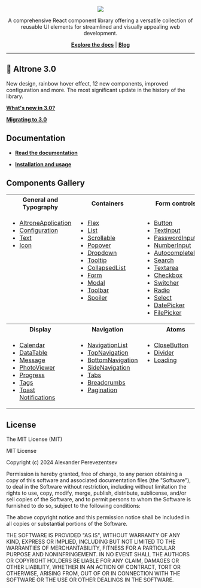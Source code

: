 <p align='center'>
    <picture>
      <source media="(prefers-color-scheme: dark)" srcset="https://altrone.vercel.app/_next/image?url=%2F_next%2Fstatic%2Fmedia%2Faltrone-dark.38721ddd.png&w=750&q=75">
      <img src="https://altrone.vercel.app/_next/image?url=%2F_next%2Fstatic%2Fmedia%2Faltrone-light.41e5b33d.png&w=750&q=75">
    </picture>
    <p align='center'>
        A comprehensive React component library offering a versatile collection of reusable UI elements for streamlined and visually appealing web development.
    </p>
    <p align='center'>
        <b><a href='https://altrone.vercel.app/'>Explore the docs</a></b> | <b><a href='https://altrone.vercel.app/blog'>Blog</a></b>
    </p>
</p>

-----

## 🎊 Altrone 3.0

New design, rainbow hover effect, 12 new components, improved configuration and more. The most significant update in the history of the library.

[**What's new in 3.0?**](https://altrone.vercel.app/blog/release-3.0)

[**Migrating to 3.0**](https://altrone.vercel.app/blog/migrating-to-3.0)

## Documentation

- [**Read the documentation**](https://altrone.vercel.app/)

- [**Installation and usage**](https://altrone.vercel.app/blog/installation)

## Components Gallery

<table>
    <tr>
        <th width='33%'>General and Typography</th>
        <th width='33%'>Containers</th>
        <th width='33%'>Form controls</th>
    </tr>
    <tr valign='top'>
        <td>
<ul>
    <li><a href="https://altrone.vercel.app/components/application">AltroneApplication</a></li>
    <li><a href="https://altrone.vercel.app/components/configuration">Configuration</a></li>
    <li><a href="https://altrone.vercel.app/components/text">Text</a></li>
    <li><a href="https://altrone.vercel.app/components/icon">Icon</a></li>
</ul>                
</td>
        <td>
<ul>
    <li><a href="https://altrone.vercel.app/components/flex">Flex</a></li>
    <li><a href="https://altrone.vercel.app/components/list">List</a></li>
    <li><a href="https://altrone.vercel.app/components/scrollable">Scrollable</a></li>
    <li><a href="https://altrone.vercel.app/components/popover">Popover</a></li>
    <li><a href="https://altrone.vercel.app/components/dropdown">Dropdown</a></li>
    <li><a href="https://altrone.vercel.app/components/tooltip">Tooltip</a></li>
    <li><a href="https://altrone.vercel.app/components/collapsedList">CollapsedList</a></li>
    <li><a href="https://altrone.vercel.app/components/form">Form</a></li>
    <li><a href="https://altrone.vercel.app/components/modal">Modal</a></li>
    <li><a href="https://altrone.vercel.app/components/toolbar">Toolbar</a></li>
    <li><a href="https://altrone.vercel.app/components/spoiler">Spoiler</a></li>
</ul></td>
        <td>
<ul>
    <li><a href="https://altrone.vercel.app/components/button">Button</a></li>
    <li><a href="https://altrone.vercel.app/components/textInput">TextInput</a></li>
    <li><a href="https://altrone.vercel.app/components/passwordInput">PasswordInput</a></li>
    <li><a href="https://altrone.vercel.app/components/numberInput">NumberInput</a></li>
    <li><a href="https://altrone.vercel.app/components/autocompleteInput">AutocompleteInput</a></li>
    <li><a href="https://altrone.vercel.app/components/search">Search</a></li>
    <li><a href="https://altrone.vercel.app/components/textarea">Textarea</a></li>
    <li><a href="https://altrone.vercel.app/components/checkbox">Checkbox</a></li>
    <li><a href="https://altrone.vercel.app/components/switcher">Switcher</a></li>
    <li><a href="https://altrone.vercel.app/components/radio">Radio</a></li>
    <li><a href="https://altrone.vercel.app/components/select">Select</a></li>
    <li><a href="https://altrone.vercel.app/components/datePicker">DatePicker</a></li>
    <li><a href="https://altrone.vercel.app/components/filePicker">FilePicker</a></li>
</ul></td>
    </tr>
    <tr>
        <th>Display</th>
        <th>Navigation</th>
        <th>Atoms</th>
    </tr>
<tr valign='top'>
        <td>
<ul>
    <li><a href="https://altrone.vercel.app/components/calendar">Calendar</a></li>
    <li><a href="https://altrone.vercel.app/components/dataTable">DataTable</a></li>
    <li><a href="https://altrone.vercel.app/components/message">Message</a></li>
    <li><a href="https://altrone.vercel.app/components/photoViewer">PhotoViewer</a></li>
    <li><a href="https://altrone.vercel.app/components/progress">Progress</a></li>
    <li><a href="https://altrone.vercel.app/components/tags">Tags</a></li>
    <li><a href="https://altrone.vercel.app/components/toasts">Toast Notifications</a></li>
</ul>                
</td>
        <td>
<ul>
    <li><a href="https://altrone.vercel.app/components/navigationList">NavigationList</a></li>
    <li><a href="https://altrone.vercel.app/components/topNavigation">TopNavigation</a></li>
    <li><a href="https://altrone.vercel.app/components/bottomNavigation">BottomNavigation</a></li>
    <li><a href="https://altrone.vercel.app/components/sideNavigation">SideNavigation</a></li>
    <li><a href="https://altrone.vercel.app/components/tabs">Tabs</a></li>
    <li><a href="https://altrone.vercel.app/components/breadcrumbs">Breadcrumbs</a></li>
    <li><a href="https://altrone.vercel.app/components/pagination">Pagination</a></li>
</ul></td>
        <td>
<ul>
    <li><a href="https://altrone.vercel.app/components/closeButton">CloseButton</a></li>
    <li><a href="https://altrone.vercel.app/components/divider">Divider</a></li>
    <li><a href="https://altrone.vercel.app/components/loading">Loading</a></li>
</ul></td>
    </tr>   
</table>

## License

The MIT License (MIT)

MIT License

Copyright (c) 2024 Alexander Perevezentsev

Permission is hereby granted, free of charge, to any person obtaining a copy
of this software and associated documentation files (the "Software"), to deal
in the Software without restriction, including without limitation the rights
to use, copy, modify, merge, publish, distribute, sublicense, and/or sell
copies of the Software, and to permit persons to whom the Software is
furnished to do so, subject to the following conditions:

The above copyright notice and this permission notice shall be included in all
copies or substantial portions of the Software.

THE SOFTWARE IS PROVIDED "AS IS", WITHOUT WARRANTY OF ANY KIND, EXPRESS OR
IMPLIED, INCLUDING BUT NOT LIMITED TO THE WARRANTIES OF MERCHANTABILITY,
FITNESS FOR A PARTICULAR PURPOSE AND NONINFRINGEMENT. IN NO EVENT SHALL THE
AUTHORS OR COPYRIGHT HOLDERS BE LIABLE FOR ANY CLAIM, DAMAGES OR OTHER
LIABILITY, WHETHER IN AN ACTION OF CONTRACT, TORT OR OTHERWISE, ARISING FROM,
OUT OF OR IN CONNECTION WITH THE SOFTWARE OR THE USE OR OTHER DEALINGS IN THE
SOFTWARE.
